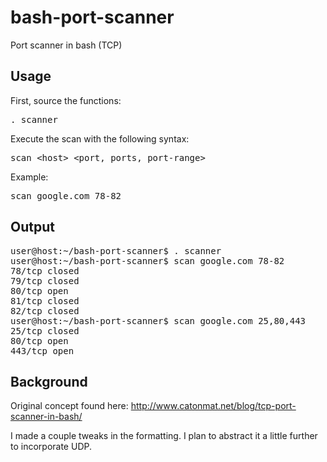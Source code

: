 bash-port-scanner
=================

Port scanner in bash (TCP)

Usage
-----

First, source the functions:
<pre>. scanner</pre>

Execute the scan with the following syntax:
<pre>scan &lt;host&gt; &lt;port, ports, port-range&gt;</pre>

Example: 
<pre>scan google.com 78-82</pre>

Output
------
<pre>
user@host:~/bash-port-scanner$ . scanner
user@host:~/bash-port-scanner$ scan google.com 78-82
78/tcp closed
79/tcp closed
80/tcp open
81/tcp closed
82/tcp closed
user@host:~/bash-port-scanner$ scan google.com 25,80,443
25/tcp closed
80/tcp open
443/tcp open
</pre>

Background
----------
Original concept found here: http://www.catonmat.net/blog/tcp-port-scanner-in-bash/

I made a couple tweaks in the formatting. I plan to abstract it a little further to incorporate UDP.
